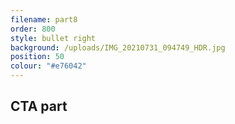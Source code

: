 ```yaml
---
filename: part8
order: 800
style: bullet right
background: /uploads/IMG_20210731_094749_HDR.jpg
position: 50
colour: "#e76042"
---
```

## CTA part